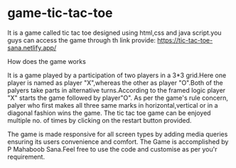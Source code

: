 # game-tic-tac-toe
It is a game called tic tac toe designed using html,css and java script.you guys can access the game through th link provide:
https://tic-tac-toe-sana.netlify.app/

How does the game works

It is a game played by a participation of two players in a 3*3 grid.Here one player is named as player "X",whereas the other as player "O".Both of the palyers take parts in alternative turns.According to the framed logic  player "X" starts the game followed by player"O".
As per the game's rule concern, palyer who first makes all three same marks in horizontal,vertical or in a diagonal fashion wins the game.
The tic tac toe game can be enjoyed multiple no. of times by clicking on the restart button provided.


The game is made responsive for all screen types by adding media queries ensuring its users convenience and comfort.
The Game is accomplished by P Mahaboob Sana.Feel free to use the code and customise as per you'r requirement.
